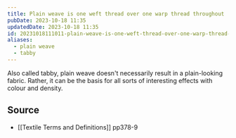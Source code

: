 ```yaml
---
title: Plain weave is one weft thread over one warp thread throughout
pubDate: 2023-10-18 11:35
updatedDate: 2023-10-18 11:35
id: 20231018111011-plain-weave-is-one-weft-thread-over-one-warp-thread-throughout
aliases:
  - plain weave
  - tabby
---
```

Also called tabby, plain weave doesn't necessarily result in a plain-looking fabric. Rather, it can be the basis for all sorts of interesting effects with colour and density. 

## Source
- [[Textile Terms and Definitions]] pp378-9